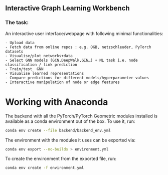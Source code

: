 ## Interactive Graph Learning Workbench

### The task:

An interactive user interface/webpage with following minimal functionalities:

    - Upload data
    - Fetch data from online repos : e.g. OGB, netzschleuder, PyTorch datasets
    - Visualise/plot networks+data 
    - Select GNN models (GCN,DeepWalk,GIN…) + ML task i.e. node classification / link prediction 
    - Train/test  GNN 
    - Visualise learned representations
    - Compare predictions for different models/hyperparameter values
    - Interactive manipulation of node or edge features

# Working with Anaconda

The backend with all the PyTorch/PyTorch Geometric modules installed is available as a conda environment out of the box. To use it, run:
```bash
conda env create --file backend/backend_env.yml
```

The environment with the modules it uses can be exported via:
```bash
conda env export --no-builds > environment.yml
```

To create the environment from the exported file, run:
```bash
conda env create -f environment.yml
```